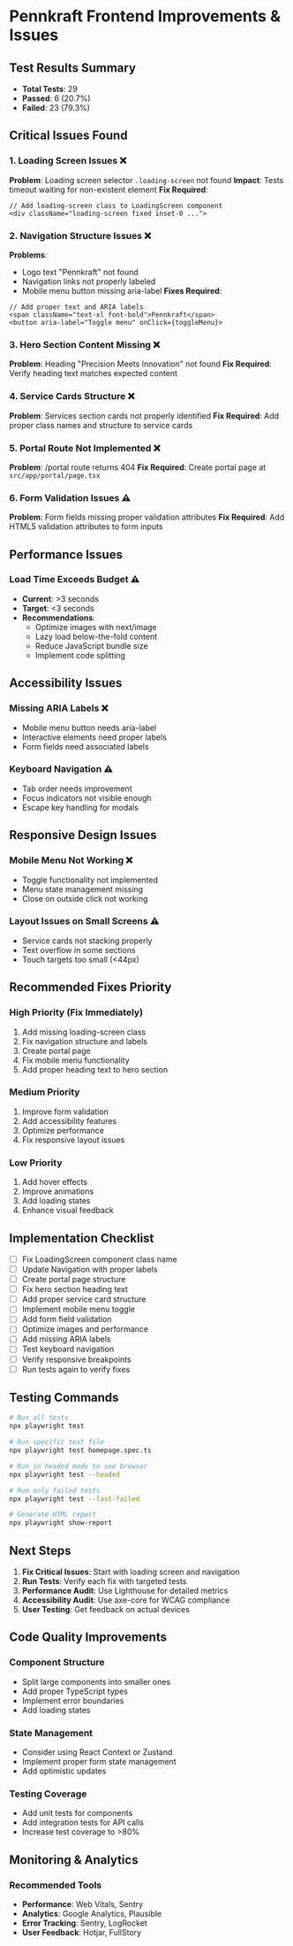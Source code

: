 # Pennkraft Frontend Improvements & Issues

## Test Results Summary

- **Total Tests**: 29
- **Passed**: 6 (20.7%)
- **Failed**: 23 (79.3%)

## Critical Issues Found

### 1. Loading Screen Issues ❌
**Problem**: Loading screen selector `.loading-screen` not found
**Impact**: Tests timeout waiting for non-existent element
**Fix Required**:
```tsx
// Add loading-screen class to LoadingScreen component
<div className="loading-screen fixed inset-0 ...">
```

### 2. Navigation Structure Issues ❌
**Problems**:
- Logo text "Pennkraft" not found
- Navigation links not properly labeled
- Mobile menu button missing aria-label
**Fixes Required**:
```tsx
// Add proper text and ARIA labels
<span className="text-xl font-bold">Pennkraft</span>
<button aria-label="Toggle menu" onClick={toggleMenu}>
```

### 3. Hero Section Content Missing ❌
**Problem**: Heading "Precision Meets Innovation" not found
**Fix Required**: Verify heading text matches expected content

### 4. Service Cards Structure ❌
**Problem**: Services section cards not properly identified
**Fix Required**: Add proper class names and structure to service cards

### 5. Portal Route Not Implemented ❌
**Problem**: /portal route returns 404
**Fix Required**: Create portal page at `src/app/portal/page.tsx`

### 6. Form Validation Issues ⚠️
**Problem**: Form fields missing proper validation attributes
**Fix Required**: Add HTML5 validation attributes to form inputs

## Performance Issues

### Load Time Exceeds Budget ⚠️
- **Current**: >3 seconds
- **Target**: <3 seconds
- **Recommendations**:
  - Optimize images with next/image
  - Lazy load below-the-fold content
  - Reduce JavaScript bundle size
  - Implement code splitting

## Accessibility Issues

### Missing ARIA Labels ❌
- Mobile menu button needs aria-label
- Interactive elements need proper labels
- Form fields need associated labels

### Keyboard Navigation ⚠️
- Tab order needs improvement
- Focus indicators not visible enough
- Escape key handling for modals

## Responsive Design Issues

### Mobile Menu Not Working ❌
- Toggle functionality not implemented
- Menu state management missing
- Close on outside click not working

### Layout Issues on Small Screens ⚠️
- Service cards not stacking properly
- Text overflow in some sections
- Touch targets too small (<44px)

## Recommended Fixes Priority

### High Priority (Fix Immediately)
1. Add missing loading-screen class
2. Fix navigation structure and labels
3. Create portal page
4. Fix mobile menu functionality
5. Add proper heading text to hero section

### Medium Priority
1. Improve form validation
2. Add accessibility features
3. Optimize performance
4. Fix responsive layout issues

### Low Priority
1. Add hover effects
2. Improve animations
3. Add loading states
4. Enhance visual feedback

## Implementation Checklist

- [ ] Fix LoadingScreen component class name
- [ ] Update Navigation with proper labels
- [ ] Create portal page structure
- [ ] Fix hero section heading text
- [ ] Add proper service card structure
- [ ] Implement mobile menu toggle
- [ ] Add form field validation
- [ ] Optimize images and performance
- [ ] Add missing ARIA labels
- [ ] Test keyboard navigation
- [ ] Verify responsive breakpoints
- [ ] Run tests again to verify fixes

## Testing Commands

```bash
# Run all tests
npx playwright test

# Run specific test file
npx playwright test homepage.spec.ts

# Run in headed mode to see browser
npx playwright test --headed

# Run only failed tests
npx playwright test --last-failed

# Generate HTML report
npx playwright show-report
```

## Next Steps

1. **Fix Critical Issues**: Start with loading screen and navigation
2. **Run Tests**: Verify each fix with targeted tests
3. **Performance Audit**: Use Lighthouse for detailed metrics
4. **Accessibility Audit**: Use axe-core for WCAG compliance
5. **User Testing**: Get feedback on actual devices

## Code Quality Improvements

### Component Structure
- Split large components into smaller ones
- Add proper TypeScript types
- Implement error boundaries
- Add loading states

### State Management
- Consider using React Context or Zustand
- Implement proper form state management
- Add optimistic updates

### Testing Coverage
- Add unit tests for components
- Add integration tests for API calls
- Increase test coverage to >80%

## Monitoring & Analytics

### Recommended Tools
- **Performance**: Web Vitals, Sentry
- **Analytics**: Google Analytics, Plausible
- **Error Tracking**: Sentry, LogRocket
- **User Feedback**: Hotjar, FullStory